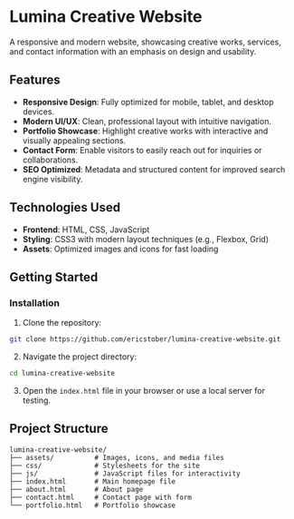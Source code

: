 # Lumina Creative Website

A responsive and modern website, showcasing creative works, services, and contact information with an emphasis on design and usability.

## Features

- **Responsive Design**: Fully optimized for mobile, tablet, and desktop devices.
- **Modern UI/UX**: Clean, professional layout with intuitive navigation.
- **Portfolio Showcase**: Highlight creative works with interactive and visually appealing sections.
- **Contact Form**: Enable visitors to easily reach out for inquiries or collaborations.
- **SEO Optimized**: Metadata and structured content for improved search engine visibility.

## Technologies Used

- **Frontend**: HTML, CSS, JavaScript
- **Styling**: CSS3 with modern layout techniques (e.g., Flexbox, Grid)
- **Assets**: Optimized images and icons for fast loading

## Getting Started

### Installation

1. Clone the repository:

```bash
git clone https://github.com/ericstober/lumina-creative-website.git
```

2. Navigate the project directory:

```bash
cd lumina-creative-website
```

3. Open the `index.html` file in your browser or use a local server for testing.

## Project Structure

```
lumina-creative-website/
├── assets/          # Images, icons, and media files
├── css/             # Stylesheets for the site
├── js/              # JavaScript files for interactivity
├── index.html       # Main homepage file
├── about.html       # About page
├── contact.html     # Contact page with form
└── portfolio.html   # Portfolio showcase
```
